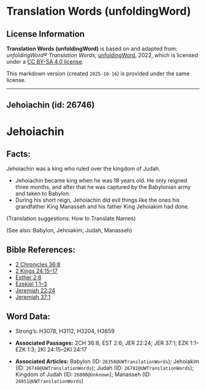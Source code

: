 # Translation Words (unfoldingWord)

## License Information

**Translation Words (unfoldingWord)** is based on and adapted from: _unfoldingWord® Translation Words_, [unfoldingWord](https://unfoldingword.org/utw), 2022, which is licensed under a [CC BY-SA 4.0 license](https://creativecommons.org/licenses/by-sa/4.0/legalcode.en).

This markdown version (created `2025-10-16`) is provided under the same license.



--------------------------------

## Jehoiachin (id: 26746)

Jehoiachin
==========

Facts:
------

Jehoiachin was a king who ruled over the kingdom of Judah.

* Jehoiachin became king when he was 18 years old. He only reigned three months, and after that he was captured by the Babylonian army and taken to Babylon.
* During his short reign, Jehoiachin did evil things like the ones his grandfather King Manasseh and his father King Jehoiakim had done.

(Translation suggestions: How to Translate Names)

(See also: Babylon, Jehoiakim, Judah, Manasseh)

Bible References:
-----------------

* [2 Chronicles 36:8](https://ref.ly/2Chr36:8)
* [2 Kings 24:15–17](https://ref.ly/2Kgs24:15-2Kgs24:17)
* [Esther 2:6](https://ref.ly/Esth2:6)
* [Ezekiel 1:1–3](https://ref.ly/Ezek1:1-Ezek1:3)
* [Jeremiah 22:24](https://ref.ly/Jer22:24)
* [Jeremiah 37:1](https://ref.ly/Jer37:1)

Word Data:
----------

* Strong’s: H3078, H3112, H3204, H3659

* **Associated Passages:** 2CH 36:8; EST 2:6; JER 22:24; JER 37:1; EZK 1:1–EZK 1:3; 2KI 24:15–2KI 24:17
* **Associated Articles:** Babylon (ID: `26358@UWTranslationWords`); Jehoiakim (ID: `26748@UWTranslationWords`); Judah (ID: `26782@UWTranslationWords`); Kingdom of Judah (ID: `26800@Unknown`); Manasseh (ID: `26851@UWTranslationWords`)

